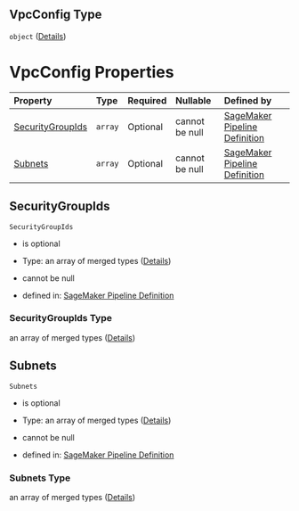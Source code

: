 ## VpcConfig Type

`object` ([Details](pipeline-definition-definitions-processingargs-properties-networkconfig-properties-vpcconfig.md))

# VpcConfig Properties

| Property                              | Type    | Required | Nullable       | Defined by                                                                                                                                                                                                                                                                                                                                                             |
| :------------------------------------ | :------ | :------- | :------------- | :--------------------------------------------------------------------------------------------------------------------------------------------------------------------------------------------------------------------------------------------------------------------------------------------------------------------------------------------------------------------- |
| [SecurityGroupIds](#securitygroupids) | `array` | Optional | cannot be null | [SageMaker Pipeline Definition](pipeline-definition-definitions-processingargs-properties-networkconfig-properties-vpcconfig-properties-securitygroupids.md "https://github.com/jerrypeng7773/sagemaker-model-building-pipeline-definition-JSON-schema/schema/#/definitions/ProcessingArgs/properties/NetworkConfig/properties/VpcConfig/properties/SecurityGroupIds") |
| [Subnets](#subnets)                   | `array` | Optional | cannot be null | [SageMaker Pipeline Definition](pipeline-definition-definitions-processingargs-properties-networkconfig-properties-vpcconfig-properties-subnets.md "https://github.com/jerrypeng7773/sagemaker-model-building-pipeline-definition-JSON-schema/schema/#/definitions/ProcessingArgs/properties/NetworkConfig/properties/VpcConfig/properties/Subnets")                   |

## SecurityGroupIds



`SecurityGroupIds`

*   is optional

*   Type: an array of merged types ([Details](pipeline-definition-definitions-stringargumentvalue.md))

*   cannot be null

*   defined in: [SageMaker Pipeline Definition](pipeline-definition-definitions-processingargs-properties-networkconfig-properties-vpcconfig-properties-securitygroupids.md "https://github.com/jerrypeng7773/sagemaker-model-building-pipeline-definition-JSON-schema/schema/#/definitions/ProcessingArgs/properties/NetworkConfig/properties/VpcConfig/properties/SecurityGroupIds")

### SecurityGroupIds Type

an array of merged types ([Details](pipeline-definition-definitions-stringargumentvalue.md))

## Subnets



`Subnets`

*   is optional

*   Type: an array of merged types ([Details](pipeline-definition-definitions-stringargumentvalue.md))

*   cannot be null

*   defined in: [SageMaker Pipeline Definition](pipeline-definition-definitions-processingargs-properties-networkconfig-properties-vpcconfig-properties-subnets.md "https://github.com/jerrypeng7773/sagemaker-model-building-pipeline-definition-JSON-schema/schema/#/definitions/ProcessingArgs/properties/NetworkConfig/properties/VpcConfig/properties/Subnets")

### Subnets Type

an array of merged types ([Details](pipeline-definition-definitions-stringargumentvalue.md))
